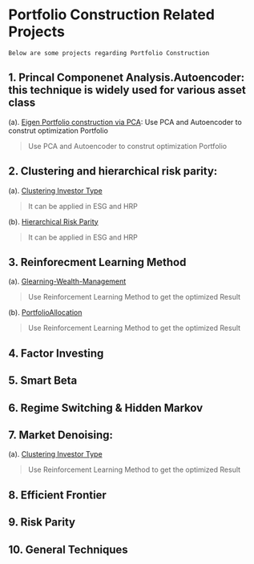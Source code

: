 # Portfolio Construction Related Projects
```
Below are some projects regarding Portfolio Construction
```

## 1. Princal Componenet Analysis.Autoencoder: this technique is widely used for various asset class
(a). [Eigen Portfolio construction via PCA](https://github.com/michaelsyao/Portfolio_Construction_Projects/tree/main/MethodA_PCA/Final_pca_eigen_portfolios_m2_ex3.ipynb): Use PCA and Autoencoder to construt optimization Portfolio
> Use PCA and Autoencoder to construt optimization Portfolio

## 2. Clustering and hierarchical risk parity: 
(a). [Clustering Investor Type](https://github.com/michaelsyao/Portfolio_Construction_Projects/tree/main/MethodB_Clustering/ClusteringInvestors.ipynb)
> It can be applied in ESG and HRP

(b).  [Hierarchical Risk Parity](https://github.com/michaelsyao/Portfolio_Construction_Projects/tree/main/MethodB_Clustering/HierarchicalRiskParity.ipynb)
> It can be applied in ESG and HRP

## 3. Reinforecment Learning Method
(a). [Glearning-Wealth-Management](https://github.com/michaelsyao/Portfolio_Construction_Projects/tree/main/MethodC_ReinforceLearning/Glearning-Wealth-Management.ipynb)
> Use Reinforcement Learning Method to get the optimized Result

(b). [PortfolioAllocation](https://github.com/michaelsyao/Portfolio_Construction_Projects/tree/main/MethodC_ReinforceLearning/PortfolioAllocation.ipynb)
> Use Reinforcement Learning Method to get the optimized Result

## 4. Factor Investing 

## 5. Smart Beta

## 6. Regime Switching & Hidden Markov

## 7. Market Denoising: 
(a). [Clustering Investor Type](https://github.com/michaelsyao/Portfolio_Construction_Projects/tree/main/MethodD_DenoisingandDetoning/ClusteringInvestors.ipynb)
> Use Reinforcement Learning Method to get the optimized Result

## 8. Efficient Frontier

## 9. Risk Parity

## 10. General Techniques